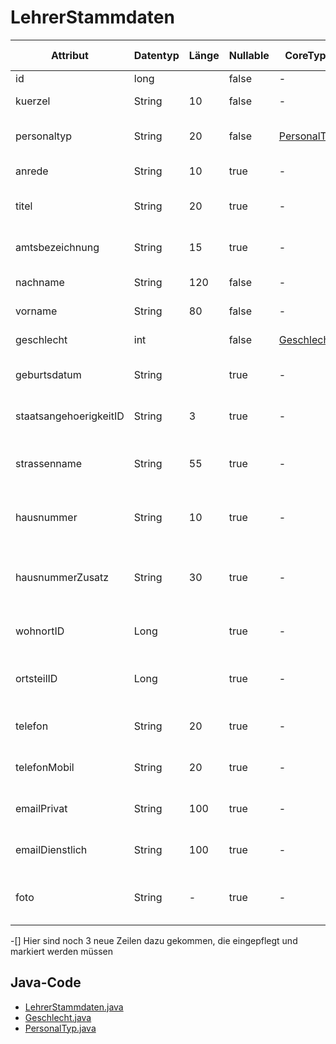 # LehrerStammdaten
| Attribut               | Datentyp | Länge | Nullable | CoreType                               | ASD-Merkmal | Kommentar                                                    |
|------------------------|----------|-------|----------|----------------------------------------|-------------|--------------------------------------------------------------|
| id                     | long     |       | false    | \-                                     | @ASD        | Die ID des Lehrers                                           |
| kuerzel                | String   | 10    | false    | \-                                     | @ASD        | Das Kürzel des Lehrers                                       |
| personaltyp            | String   | 20    | false    | [PersonalTyp](../types/PersonalTyp.md) | ?           | Die Bezeichnung des Personals-Typs des Lehrers               |
| anrede                 | String   | 10    | true     | \-                                     | \-          | Ggf. die Anrede des Lehrers                                  |
| titel                  | String   | 20    | true     | \-                                     | @ASD        | Ggf. ein akademischer Grad des Lehrers                       |
| amtsbezeichnung        | String   | 15    | true     | \-                                     | \-          | Ggf. die Amtsbezeichnung des Lehrers                         |
| nachname               | String   | 120   | false    | \-                                     | @ASD        | Der Nachname des Lehrers                                     |
| vorname                | String   | 80    | false    | \-                                     | @ASD        | Der Vorname des Lehrers                                      |
| geschlecht             | int      |       | false    | [Geschlecht](../types/Geschlecht.md)   | @ASD        | Die ID des Geschlechtes                                      |
| geburtsdatum           | String   |       | true     | \-                                     | @ASD        | Das Geburtsdatum des Lehrers - ISO 8601 codiert              |
| staatsangehoerigkeitID | String   | 3     | true     | \-                                     | @ASD        | Ggf. die ID für die Staatsangehörigkeit des Lehrers          |
| strassenname           | String   | 55    | true     | \-                                     | \-          | Ggf. der Straßenname im Wohnort des Lehrers                  |
| hausnummer             | String   | 10    | true     | \-                                     | \-          | Ggf. die Hausnummer zur Straße im Wohnort des Lehrers        |
| hausnummerZusatz       | String   | 30    | true     | \-                                     | \-          | Ggf. der Hausnummerzusatz zur Straße im Wohnort des Lehrers  |
| wohnortID              | Long     |       | true     | \-                                     | \-          | Ggf. die ID des Wohnortes des Lehrers                        |
| ortsteilID             | Long     |       | true     | \-                                     | \-          | Ggf. die ID des Ortsteils im Wohnort des Lehrers             |
| telefon                | String   | 20    | true     | \-                                     | \-          | Ggf. die Telefonnummer des Lehrers                           |
| telefonMobil           | String   | 20    | true     | \-                                     | \-          | Ggf. die Mobilnummer des Lehrers                             |
| emailPrivat            | String   | 100   | true     | \-                                     | \-          | Ggf. die private Email-Adresse des Lehrers                   |
| emailDienstlich        | String   | 100   | true     | \-                                     | \-          | Ggf. die dienstliche Email-Adresse des Lehrers               |
| foto                   | String   | \-    | true     | \-                                     | \-          | Ggf. das Foto des Lehrers (jpg, Base64-kodiert des Lehrers.) |

-[] Hier sind noch 3 neue Zeilen dazu gekommen, die eingepflegt und markiert werden müssen

## Java-Code

- [LehrerStammdaten.java](../../svws-asd-lib/src/main/java/de/svws_nrw/asd/data/lehrer/LehrerStammdaten.java)
- [Geschlecht.java](../../svws-asd-lib/src/main/java/de/svws_nrw/asd/types/Geschlecht.java)
- [PersonalTyp.java](../../svws-asd-lib/src/main/java/de/svws_nrw/asd/types/PersonalTyp.java)
 

